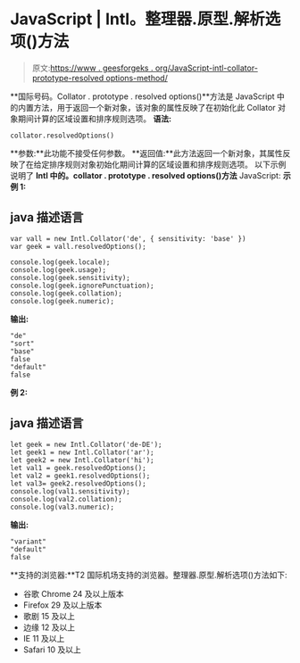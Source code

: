 # JavaScript | Intl。整理器.原型.解析选项()方法

> 原文:[https://www . geesforgeks . org/JavaScript-intl-collator-prototype-resolved options-method/](https://www.geeksforgeeks.org/javascript-intl-collator-prototype-resolvedoptions-method/)

**国际号码。Collator . prototype . resolved options()**方法是 JavaScript 中的内置方法，用于返回一个新对象，该对象的属性反映了在初始化此 Collator 对象期间计算的区域设置和排序规则选项。
**语法:**

```
collator.resolvedOptions()
```

**参数:**此功能不接受任何参数。
**返回值:**此方法返回一个新对象，其属性反映了在给定排序规则对象初始化期间计算的区域设置和排序规则选项。
以下示例说明了 **Intl 中的。collator . prototype . resolved options()方法** JavaScript:
**示例 1:**

## java 描述语言

```
var vall = new Intl.Collator('de', { sensitivity: 'base' })
var geek = vall.resolvedOptions();

console.log(geek.locale);          
console.log(geek.usage);       
console.log(geek.sensitivity);  
console.log(geek.ignorePunctuation);
console.log(geek.collation);        
console.log(geek.numeric);
```

**输出:**

```
"de"
"sort"
"base"
false
"default"
false
```

**例 2:**

## java 描述语言

```
let geek = new Intl.Collator('de-DE');
let geek1 = new Intl.Collator('ar');
let geek2 = new Intl.Collator('hi');
let val1 = geek.resolvedOptions();
let val2 = geek1.resolvedOptions();
let val3= geek2.resolvedOptions();
console.log(val1.sensitivity);
console.log(val2.collation);
console.log(val3.numeric);
```

**输出:**

```
"variant"
"default"
false
```

**支持的浏览器:**T2 国际机场支持的浏览器。整理器.原型.解析选项()方法如下:

*   谷歌 Chrome 24 及以上版本
*   Firefox 29 及以上版本
*   歌剧 15 及以上
*   边缘 12 及以上
*   IE 11 及以上
*   Safari 10 及以上